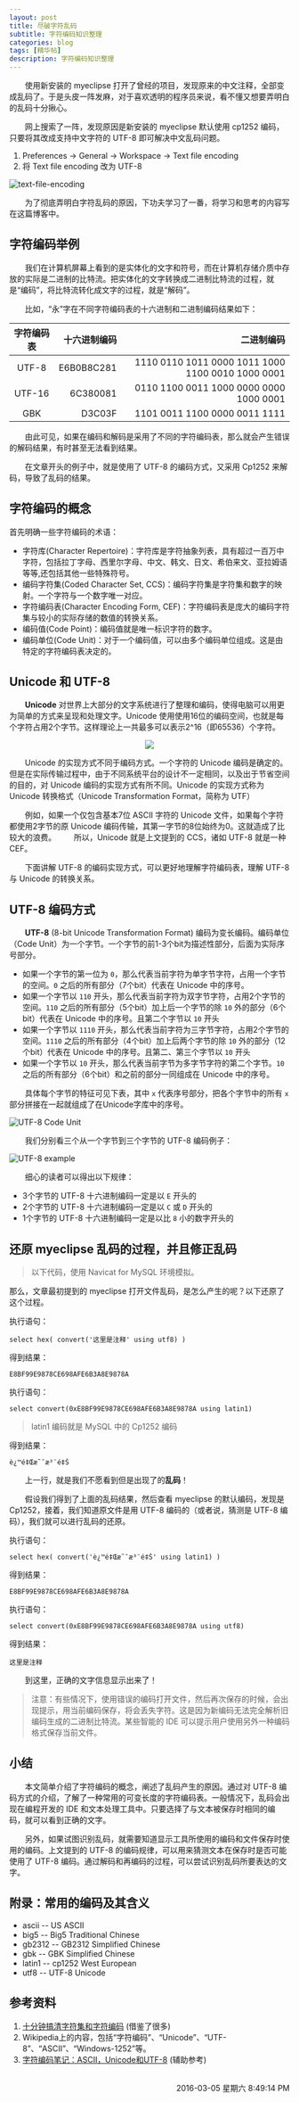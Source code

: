 ```yaml
---
layout: post
title: 尽破字符乱码
subtitle: 字符编码知识整理
categories: blog
tags: [精华帖]
description: 字符编码知识整理
---
```


　　使用新安装的 myeclipse 打开了曾经的项目，发现原来的中文注释，全部变成乱码了。于是头皮一阵发麻，对于喜欢透明的程序员来说，看不懂又想要弄明白的乱码十分揪心。

　　网上搜索了一阵，发现原因是新安装的 myeclipse 默认使用 cp1252 编码，只要将其改成支持中文字符的 UTF-8 即可解决中文乱码问题。

1. Preferences -> General -> Workspace -> Text file encoding
2. 将 Text file encoding 改为 UTF-8

![text-file-encoding](/images/myeclipse-encoding/text-file-encoding.jpg)

　　为了彻底弄明白字符乱码的原因，下功夫学习了一番，将学习和思考的内容写在这篇博客中。

## 字符编码举例

　　我们在计算机屏幕上看到的是实体化的文字和符号，而在计算机存储介质中存放的实际是二进制的比特流。把实体化的文字转换成二进制比特流的过程，就是“编码”，将比特流转化成文字的过程，就是“解码”。

　　比如，“永”字在不同字符编码表的十六进制和二进制编码结果如下：

字符编码表 | 十六进制编码 | 二进制编码
:---:|---:|---:
UTF-8 | E6B0B8C281 | 1110 0110 1011 0000 1011 1000 1100 0010 1000 0001
UTF-16 | 6C380081 | 0110 1100 0011 1000 0000 0000 1000 0001
GBK | D3C03F | 1101 0011 1100 0000 0011 1111

　　由此可见，如果在编码和解码是采用了不同的字符编码表，那么就会产生错误的解码结果，有时甚至无法看到结果。

　　在文章开头的例子中，就是使用了 UTF-8 的编码方式，又采用 Cp1252 来解码，导致了乱码的结果。

## 字符编码的概念

首先明确一些字符编码的术语：

* 字符库(Character Repertoire)：字符库是字符抽象列表，具有超过一百万中字符，包括拉丁字母、西里尔字母、中文、韩文、日文、希伯来文、亚拉姆语等等,还包括其他一些特殊符号。
* 编码字符集(Coded Character Set, CCS)：编码字符集是字符集和数字的映射。一个字符与一个数字唯一对应。
* 字符编码表(Character Encoding Form, CEF)：字符编码表是庞大的编码字符集与较小的实际存储的数值的转换关系。
* 编码值(Code Point)：编码值就是唯一标识字符的数字。
* 编码单位(Code Unit)：对于一个编码值，可以由多个编码单位组成。这是由特定的字符编码表决定的。

## Unicode 和 UTF-8

　　**Unicode** 对世界上大部分的文字系统进行了整理和编码，使得电脑可以用更为简单的方式来呈现和处理文字。Unicode 使用使用16位的编码空间，也就是每个字符占用2个字节。这样理论上一共最多可以表示2^16（即65536）个字符。

<center>
  <p><img src="/images/myeclipse-encoding/ode_logo.svg.png" align="center"></p>
</center>

　　Unicode 的实现方式不同于编码方式。一个字符的 Unicode 编码是确定的。但是在实际传输过程中，由于不同系统平台的设计不一定相同，以及出于节省空间的目的，对 Unicode 编码的实现方式有所不同。Unicode 的实现方式称为 Unicode 转换格式（Unicode Transformation Format，简称为 UTF）

　　例如，如果一个仅包含基本7位 ASCII 字符的 Unicode 文件，如果每个字符都使用2字节的原 Unicode 编码传输，其第一字节的8位始终为0。这就造成了比较大的浪费。
　　所以，Unicode 就是上文提到的 CCS，诸如 UTF-8 就是一种 CEF。

　　下面讲解 UTF-8 的编码实现方式，可以更好地理解字符编码表，理解 UTF-8 与 Unicode 的转换关系。

## UTF-8 编码方式

　　**UTF-8** (8-bit Unicode Transformation Format) 编码为变长编码。编码单位（Code Unit）为一个字节。一个字节的前1-3个bit为描述性部分，后面为实际序号部分。

- 如果一个字节的第一位为 `0`，那么代表当前字符为单字节字符，占用一个字节的空间。`0` 之后的所有部分（7个bit）代表在 Unicode 中的序号。
- 如果一个字节以 `110` 开头，那么代表当前字符为双字节字符，占用2个字节的空间。`110` 之后的所有部分（5个bit）加上后一个字节的除 `10` 外的部分（6个bit）代表在 Unicode 中的序号。且第二个字节以 `10` 开头
- 如果一个字节以 `1110` 开头，那么代表当前字符为三字节字符，占用2个字节的空间。`1110` 之后的所有部分（4个bit）加上后两个字节的除 `10` 外的部分（12个bit）代表在 Unicode 中的序号。且第二、第三个字节以 `10` 开头
- 如果一个字节以 `10` 开头，那么代表当前字节为多字节字符的第二个字节。`10` 之后的所有部分（6个bit）和之前的部分一同组成在 Unicode 中的序号。

　　具体每个字节的特征可见下表，其中 `x` 代表序号部分，把各个字节中的所有 `x` 部分拼接在一起就组成了在Unicode字库中的序号。

![UTF-8 Code Unit](/images/myeclipse-encoding/pic01.jpg)

　　我们分别看三个从一个字节到三个字节的 UTF-8 编码例子：

![UTF-8 example](/images/myeclipse-encoding/pic02.jpg)

　　细心的读者可以得出以下规律：

- 3个字节的 UTF-8 十六进制编码一定是以 `E` 开头的
- 2个字节的 UTF-8 十六进制编码一定是以 `C` 或 `D` 开头的
- 1个字节的 UTF-8 十六进制编码一定是以比 `8` 小的数字开头的

## 还原 myeclipse 乱码的过程，并且修正乱码

> 以下代码，使用 Navicat for MySQL 环境模拟。

那么，文章最初提到的 myeclipse 打开文件乱码，是怎么产生的呢？以下还原了这个过程。

执行语句：

    select hex( convert('这里是注释' using utf8) )

得到结果：

    E8BF99E9878CE698AFE6B3A8E9878A

执行语句：

	select convert(0xE8BF99E9878CE698AFE6B3A8E9878A using latin1)

> latin1 编码就是 MySQL 中的 Cp1252 编码

得到结果：

	è¿™é‡Œæ˜¯æ³¨é‡Š

　　上一行，就是我们不愿看到但是出现了的**乱码**！

　　假设我们得到了上面的乱码结果，然后查看 myeclipse 的默认编码，发现是 Cp1252，接着，我们知道原文件是用 UTF-8 编码的（或者说，猜测是 UTF-8 编码），我们就可以进行乱码的还原。

执行语句：

	select hex( convert('è¿™é‡Œæ˜¯æ³¨é‡Š' using latin1) )

得到结果：

	E8BF99E9878CE698AFE6B3A8E9878A

执行语句：

	select convert(0xE8BF99E9878CE698AFE6B3A8E9878A using utf8)

得到结果：

	这里是注释

　　到这里，正确的文字信息显示出来了！

> 注意：有些情况下，使用错误的编码打开文件，然后再次保存的时候，会出现提示，用当前编码保存，将会丢失字符。这是因为新编码无法完全解析旧编码生成的二进制比特流。某些智能的 IDE 可以提示用户使用另外一种编码格式保存当前文件。

## 小结

　　本文简单介绍了字符编码的概念，阐述了乱码产生的原因。通过对 UTF-8 编码方式的介绍，了解了一种常用的可变长度的字符编码表。一般情况下，乱码会出现在编程开发的 IDE 和文本处理工具中。只要选择了与文本被保存时相同的编码，就可以看到正确的文字。

　　另外，如果试图识别乱码，就需要知道显示工具所使用的编码和文件保存时使用的编码。上文提到的 UTF-8 的编码规律，可以用来猜测文本在保存时是否可能使用了 UTF-8 编码。通过解码和再编码的过程，可以尝试识别乱码所要表达的文字。

## 附录：常用的编码及其含义

- ascii -- US ASCII
- big5 -- Big5 Traditional Chinese
- gb2312 -- GB2312 Simplified Chinese
- gbk -- GBK Simplified Chinese
- latin1 -- cp1252 West European
- utf8 -- UTF-8 Unicode

## 参考资料

1. [十分钟搞清字符集和字符编码](http://cenalulu.github.io/linux/character-encoding/) (借鉴了很多)
1. Wikipedia上的内容，包括“字符编码”、“Unicode”、“UTF-8”、“ASCII”、“Windows-1252”等。
1. [字符编码笔记：ASCII，Unicode和UTF-8](http://www.ruanyifeng.com/blog/2007/10/ascii_unicode_and_utf-8.html) (辅助参考)

<br/>

<div align="right">2016-03-05 星期六 8:49:14 PM </div>